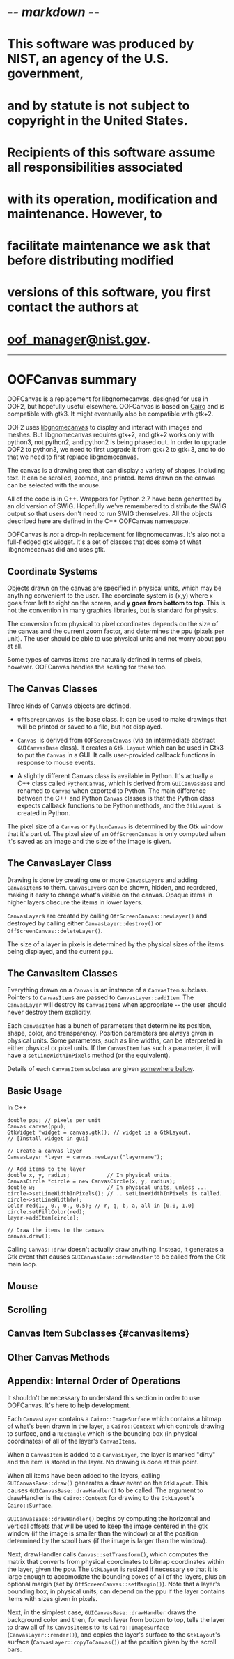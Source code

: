 # -*- markdown -*-

# This software was produced by NIST, an agency of the U.S. government,
# and by statute is not subject to copyright in the United States.
# Recipients of this software assume all responsibilities associated
# with its operation, modification and maintenance. However, to
# facilitate maintenance we ask that before distributing modified
# versions of this software, you first contact the authors at
# oof_manager@nist.gov.

---

# OOFCanvas summary #

OOFCanvas is a replacement for libgnomecanvas, designed for use in
OOF2, but hopefully useful elsewhere. OOFCanvas is based on
[Cairo](https://www.cairographics.org/) and is compatible with gtk3.
It might eventually also be compatible with gtk+2.

OOF2 uses [libgnomecanvas](https://developer.gnome.org/libgnomecanvas/)
to display and interact with images and meshes.  But libgnomecanvas
requires gtk+2, and gtk+2 works only with python3, not python2, and
python2 is being phased out.  In order to upgrade OOF2 to python3, we
need to first upgrade it from gtk+2 to gtk+3, and to do that we need
to first replace libgnomecanvas.

The canvas is a drawing area that can display a variety of shapes,
including text. It can be scrolled, zoomed, and printed.  Items drawn
on the canvas can be selected with the mouse.

All of the code is in C++.  Wrappers for Python 2.7 have been
generated by an old version of SWIG.  Hopefully we've remembered to
distribute the SWIG output so that users don't need to run SWIG
themselves.  All the objects described here are defined in the C++
OOFCanvas namespace.

OOFCanvas is *not* a drop-in replacement for libgnomecanvas.  It's
also not a full-fledged gtk widget.  It's a set of classes that does
some of what libgnomecanvas did and uses gtk.

## Coordinate Systems ##

Objects drawn on the canvas are specified in physical units, which may
be anything convenient to the user.  The coordinate system is (x,y)
where x goes from left to right on the screen, and **y goes from
bottom to top**.   This is not the convention in many graphics
libraries, but is standard for physics.

The conversion from physical to pixel coordinates depends on the size
of the canvas and the current zoom factor, and determines the ppu
(pixels per unit).  The user should be able to use physical units and
not worry about ppu at all.

Some types of canvas items are naturally defined in terms of pixels,
however. OOFCanvas handles the scaling for these too.


## The Canvas Classes ##

Three kinds of Canvas objects are defined.

* `OffScreenCanvas is` the base class.  It can be used to make drawings
that will be printed or saved to a file, but not displayed.

* `Canvas `is derived from `OOFScreenCanvas` (via an intermediate abstract
`GUICanvasBase` class).  It creates a `Gtk.Layout` which can be used in
Gtk3 to put the `Canvas` in a GUI.  It calls user-provided callback
functions in response to mouse events.

* A slightly different Canvas class is available in Python.  It's
actually a C++ class called `PythonCanvas`, which is derived from
`GUICanvasBase` and renamed to `Canvas` when exported to Python.  The main
difference between the C++ and Python `Canvas` classes is that the
Python class expects callback functions to be Python methods, and the
`GtkLayout` is created in Python.

The pixel size of a `Canvas` or `PythonCanvas` is determined by the Gtk
window that it's part of.  The pixel size of an `OffScreenCanvas` is
only computed when it's saved as an image and the size of the image is
given.

## The CanvasLayer Class

Drawing is done by creating one or more `CanvasLayer`s and adding
`CanvasItem`s to them.  `CanvasLayer`s can be shown, hidden, and
reordered, making it easy to change what's visible on the canvas.
Opaque items in higher layers obscure the items in lower layers.

`CanvasLayer`s are created by calling `OffScreenCanvas::newLayer()` and
destroyed by calling either `CanvasLayer::destroy()` or
`OffScreenCanvas::deleteLayer()`.

The size of a layer in pixels is determined by the physical sizes of
the items being displayed, and the current `ppu`.

## The CanvasItem Classes

Everything drawn on a `Canvas` is an instance of a `CanvasItem` subclass.
Pointers to `CanvasItem`s are passed to `CanvasLayer::addItem`.  The
`CanvasLayer` will destroy its `CanvasItem`s when appropriate -- the user
should never destroy them explicitly. 

Each `CanvasItem` has a bunch of parameters that determine its position,
shape, color, and transparency.  Position parameters are always given
in physical units.  Some parameters, such as line widths, can be
interpreted in either physical or pixel units.  If the `CanvasItem` has
such a parameter, it will have a `setLineWidthInPixels` method (or the
equivalent).

Details of each `CanvasItem` subclass are given [somewhere
below](#canvasitems).

## Basic Usage

In C++

	double ppu; // pixels per unit
	Canvas canvas(ppu);
	GtkWidget *widget = canvas.gtk(); // widget is a GtkLayout.
	// [Install widget in gui]
	
	// Create a canvas layer
	CanvasLayer *layer = canvas.newLayer("layername");
	
	// Add items to the layer
	double x, y, radius;            // In physical units.
	CanvasCircle *circle = new CanvasCircle(x, y, radius);
	double w;                       // In physical units, unless ...
	circle->setLineWidthInPixels(); // .. setLineWidthInPixels is called.
	circle->setLineWidth(w);
	Color red(1., 0., 0., 0.5); // r, g, b, a, all in [0.0, 1.0]
	circle.setFillColor(red);
	layer->addItem(circle);
	
	// Draw the items to the canvas
	canvas.draw();

Calling `Canvas::draw` doesn't actually draw anything.  Instead, it
generates a Gtk event that causes `GUICanvasBase::drawHandler` to be
called from the Gtk main loop.

## Mouse 

## Scrolling

## Canvas Item Subclasses {#canvasitems}

## Other Canvas Methods

## Appendix: Internal Order of Operations

It shouldn't be necessary to understand this section in order to use
OOFCanvas.  It's here to help development.

Each `CanvasLayer` contains a `Cairo::ImageSurface` which contains a
bitmap of what's been drawn in the layer, a `Cairo::Context` which
controls drawing to surface, and a `Rectangle` which is the bounding box
(in physical coordinates) of all of the layer's `CanvasItems`. 

When a `CanvasItem` is added to a `CanvasLayer`, the layer is marked
"dirty" and the item is stored in the layer.  No drawing is done at
this point.

When all items have been added to the layers, calling
`GUICanvasBase::draw()` generates a draw event on the `GtkLayout`.  This
causes `GUICanvasBase::drawHandler()` to be called.  The argument to
drawHandler is the `Cairo::Context` for drawing to the `GtkLayout`'s
`Cairo::Surface`. 

`GUICanvasBase::drawHandler()` begins by computing the horizontal and
vertical offsets that will be used to keep the image centered in
the gtk window (if the image is smaller than the window) or at the
position determined by the scroll bars (if the image is larger than
the window).

Next, drawHandler calls `Canvas::setTransform()`, which computes the
matrix that converts from physical coordinates to bitmap coordinates
within the layer, given the ppu.  The `GtkLayout` is resized if
necessary so that it is large enough to accomodate the bounding boxes
of all of the layers, plus an optional margin (set by
`OffScreenCanvas::setMargin()`).  Note that a layer's bounding box, in
physical units, can depend on the ppu if the layer contains items with
sizes given in pixels.

Next, in the simplest case, `GUICanvasBase::drawHandler` draws the
background color and then, for each layer from bottom to top, tells
the layer to draw all of its `CanvasItems`s to its `Cairo::ImageSurface`
(`CanvasLayer::render()`), and copies the layer's surface to the
`GtkLayout`'s surface (`CanvasLayer::copyToCanvas()`) at the position
given by the scroll bars.

					 





